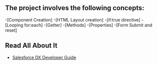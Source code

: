 ## The project involves the following concepts:

-[Component Creation]
-[HTML Layout creation]
-[if:true directive]
-[Looping for:each]
-[Getter]
-[Methods]
-[Properties]
-[Form Submit and reset]

## Read All About It
- [Salesforce DX Developer Guide](https://developer.salesforce.com/docs/atlas.en-us.sfdx_dev.meta/sfdx_dev/sfdx_dev_intro.htm)
